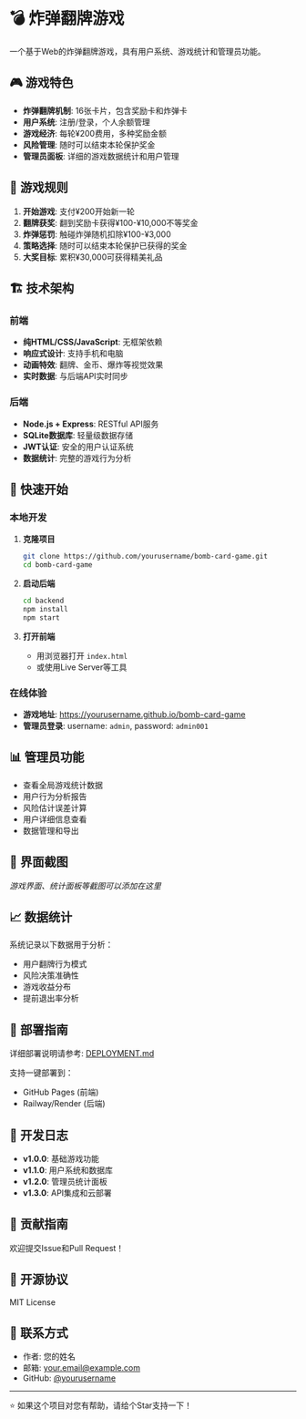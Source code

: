 # 💣 炸弹翻牌游戏

一个基于Web的炸弹翻牌游戏，具有用户系统、游戏统计和管理员功能。

## 🎮 游戏特色

- **炸弹翻牌机制**: 16张卡片，包含奖励卡和炸弹卡
- **用户系统**: 注册/登录，个人余额管理
- **游戏经济**: 每轮¥200费用，多种奖励金额
- **风险管理**: 随时可以结束本轮保护奖金
- **管理员面板**: 详细的游戏数据统计和用户管理

## 🎯 游戏规则

1. **开始游戏**: 支付¥200开始新一轮
2. **翻牌获奖**: 翻到奖励卡获得¥100-¥10,000不等奖金
3. **炸弹惩罚**: 触碰炸弹随机扣除¥100-¥3,000
4. **策略选择**: 随时可以结束本轮保护已获得的奖金
5. **大奖目标**: 累积¥30,000可获得精美礼品

## 🏗️ 技术架构

### 前端
- **纯HTML/CSS/JavaScript**: 无框架依赖
- **响应式设计**: 支持手机和电脑
- **动画特效**: 翻牌、金币、爆炸等视觉效果
- **实时数据**: 与后端API实时同步

### 后端
- **Node.js + Express**: RESTful API服务
- **SQLite数据库**: 轻量级数据存储
- **JWT认证**: 安全的用户认证系统
- **数据统计**: 完整的游戏行为分析

## 🚀 快速开始

### 本地开发

1. **克隆项目**
   ```bash
   git clone https://github.com/yourusername/bomb-card-game.git
   cd bomb-card-game
   ```

2. **启动后端**
   ```bash
   cd backend
   npm install
   npm start
   ```

3. **打开前端**
   - 用浏览器打开 `index.html`
   - 或使用Live Server等工具

### 在线体验

- **游戏地址**: https://yourusername.github.io/bomb-card-game
- **管理员登录**: username: `admin`, password: `admin001`

## 📊 管理员功能

- 查看全局游戏统计数据
- 用户行为分析报告
- 风险估计误差计算
- 用户详细信息查看
- 数据管理和导出

## 🎨 界面截图

*游戏界面、统计面板等截图可以添加在这里*

## 📈 数据统计

系统记录以下数据用于分析：
- 用户翻牌行为模式
- 风险决策准确性
- 游戏收益分布
- 提前退出率分析

## 🔧 部署指南

详细部署说明请参考: [DEPLOYMENT.md](DEPLOYMENT.md)

支持一键部署到：
- GitHub Pages (前端)
- Railway/Render (后端)

## 📝 开发日志

- **v1.0.0**: 基础游戏功能
- **v1.1.0**: 用户系统和数据库
- **v1.2.0**: 管理员统计面板
- **v1.3.0**: API集成和云部署

## 🤝 贡献指南

欢迎提交Issue和Pull Request！

## 📄 开源协议

MIT License

## 👥 联系方式

- 作者: 您的姓名
- 邮箱: your.email@example.com
- GitHub: [@yourusername](https://github.com/yourusername)

---

⭐ 如果这个项目对您有帮助，请给个Star支持一下！
